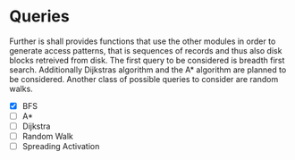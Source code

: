 # Queries
Further is shall provides functions that use the other modules in order to generate access patterns, that is sequences of records and thus also disk blocks retreived from disk.
The first query to be considered is breadth first search. Additionally Dijkstras algorithm and the A* algorithm are planned to be considered. Another class of possible queries to consider are random walks.

- [x] BFS
- [ ] A*
- [ ] Dijkstra
- [ ] Random Walk
- [ ] Spreading Activation
